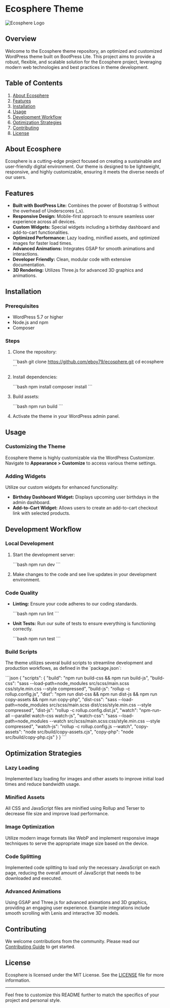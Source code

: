
# Ecosphere Theme

![Ecosphere Logo](path-to-your-logo.png)

## Overview

Welcome to the Ecosphere theme repository, an optimized and customized WordPress theme built on BootPress Lite. This project aims to provide a robust, flexible, and scalable solution for the Ecosphere project, leveraging modern web technologies and best practices in theme development.

## Table of Contents

1. [About Ecosphere](#about-ecosphere)
2. [Features](#features)
3. [Installation](#installation)
4. [Usage](#usage)
5. [Development Workflow](#development-workflow)
6. [Optimization Strategies](#optimization-strategies)
7. [Contributing](#contributing)
8. [License](#license)

## About Ecosphere

Ecosphere is a cutting-edge project focused on creating a sustainable and user-friendly digital environment. Our theme is designed to be lightweight, responsive, and highly customizable, ensuring it meets the diverse needs of our users.

## Features

- **Built with BootPress Lite:** Combines the power of Bootstrap 5 without the overhead of Underscores (_s).
- **Responsive Design:** Mobile-first approach to ensure seamless user experience across all devices.
- **Custom Widgets:** Special widgets including a birthday dashboard and add-to-cart functionalities.
- **Optimized Performance:** Lazy loading, minified assets, and optimized images for faster load times.
- **Advanced Animations:** Integrates GSAP for smooth animations and interactions.
- **Developer Friendly:** Clean, modular code with extensive documentation.
- **3D Rendering:** Utilizes Three.js for advanced 3D graphics and animations.

## Installation

### Prerequisites

- WordPress 5.7 or higher
- Node.js and npm
- Composer

### Steps

1. Clone the repository:

   \`\`\`bash
   git clone https://github.com/eboy79/ecosphere.git
   cd ecosphere
   \`\`\`

2. Install dependencies:

   \`\`\`bash
   npm install
   composer install
   \`\`\`

3. Build assets:

   \`\`\`bash
   npm run build
   \`\`\`

4. Activate the theme in your WordPress admin panel.

## Usage

### Customizing the Theme

Ecosphere theme is highly customizable via the WordPress Customizer. Navigate to **Appearance > Customize** to access various theme settings.

### Adding Widgets

Utilize our custom widgets for enhanced functionality:
- **Birthday Dashboard Widget:** Displays upcoming user birthdays in the admin dashboard.
- **Add-to-Cart Widget:** Allows users to create an add-to-cart checkout link with selected products.

## Development Workflow

### Local Development

1. Start the development server:

   \`\`\`bash
   npm run dev
   \`\`\`

2. Make changes to the code and see live updates in your development environment.

### Code Quality

- **Linting:** Ensure your code adheres to our coding standards.
  
  \`\`\`bash
  npm run lint
  \`\`\`

- **Unit Tests:** Run our suite of tests to ensure everything is functioning correctly.

  \`\`\`bash
  npm run test
  \`\`\`

### Build Scripts

The theme utilizes several build scripts to streamline development and production workflows, as defined in the \`package.json\`:

\`\`\`json
{
  "scripts": {
    "build": "npm run build-css && npm run build-js",
    "build-css": "sass --load-path=node_modules src/scss/main.scss css/style.min.css --style compressed",
    "build-js": "rollup -c rollup.config.js",
    "dist": "npm run dist-css && npm run dist-js && npm run copy-assets && npm run copy-php",
    "dist-css": "sass --load-path=node_modules src/scss/main.scss dist/css/style.min.css --style compressed",
    "dist-js": "rollup -c rollup.config.dist.js",
    "watch": "npm-run-all --parallel watch-css watch-js",
    "watch-css": "sass --load-path=node_modules --watch src/scss/main.scss:css/style.min.css --style compressed",
    "watch-js": "rollup -c rollup.config.js --watch",
    "copy-assets": "node src/build/copy-assets.cjs",
    "copy-php": "node src/build/copy-php.cjs"
  }
}
\`\`\`

## Optimization Strategies

### Lazy Loading

Implemented lazy loading for images and other assets to improve initial load times and reduce bandwidth usage.

### Minified Assets

All CSS and JavaScript files are minified using Rollup and Terser to decrease file size and improve load performance.

### Image Optimization

Utilize modern image formats like WebP and implement responsive image techniques to serve the appropriate image size based on the device.

### Code Splitting

Implemented code splitting to load only the necessary JavaScript on each page, reducing the overall amount of JavaScript that needs to be downloaded and executed.

### Advanced Animations

Using GSAP and Three.js for advanced animations and 3D graphics, providing an engaging user experience. Example integrations include smooth scrolling with Lenis and interactive 3D models.

## Contributing

We welcome contributions from the community. Please read our [Contributing Guide](CONTRIBUTING.md) to get started.

## License

Ecosphere is licensed under the MIT License. See the [LICENSE](LICENSE) file for more information.

---

Feel free to customize this README further to match the specifics of your project and personal style.
